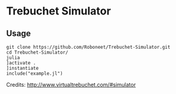 # Trebuchet Simulator

## Usage
```
git clone https://github.com/Roboneet/Trebuchet-Simulator.git
cd Trebuchet-Simulator/
julia
]activate .
]instantiate
include("example.jl")
```

Credits: http://www.virtualtrebuchet.com/#simulator
